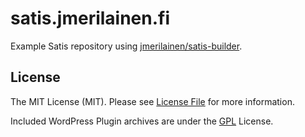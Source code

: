 # satis.jmerilainen.fi

Example Satis repository using [jmerilainen/satis-builder](https://github.com/jmerilainen/satis-builder).

## License

The MIT License (MIT). Please see [License File](LICENSE.md) for more information.

Included WordPress Plugin archives are under the [GPL](https://www.gnu.org/licenses/gpl-3.0.html) License.
